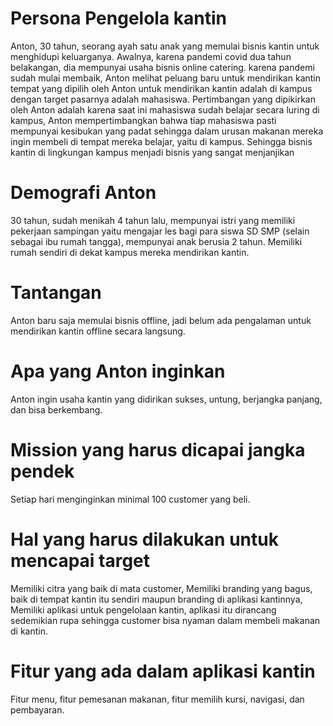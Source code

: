# Persona Pengelola kantin
Anton, 30 tahun, seorang ayah satu anak yang memulai bisnis kantin untuk menghidupi keluarganya.
Awalnya, karena pandemi covid dua tahun belakangan, dia mempunyai usaha bisnis online catering.
karena pandemi sudah mulai membaik, Anton melihat peluang baru untuk mendirikan kantin
tempat yang dipilih oleh Anton untuk mendirikan kantin adalah di kampus dengan target pasarnya adalah mahasiswa.
Pertimbangan yang dipikirkan oleh Anton adalah karena saat ini mahasiswa sudah belajar secara luring di kampus,
Anton mempertimbangkan bahwa tiap mahasiswa pasti mempunyai kesibukan yang padat sehingga dalam urusan makanan
mereka ingin membeli di tempat mereka belajar, yaitu di kampus. Sehingga bisnis kantin di lingkungan kampus menjadi
bisnis yang sangat menjanjikan

# Demografi Anton
30 tahun, sudah menikah 4 tahun lalu, mempunyai istri yang memiliki pekerjaan sampingan
yaitu mengajar les bagi para siswa SD SMP (selain sebagai ibu rumah tangga), mempunyai anak berusia 2 tahun.
Memiliki rumah sendiri di dekat kampus mereka mendirikan kantin.

# Tantangan
Anton baru saja memulai bisnis offline, jadi belum ada pengalaman untuk mendirikan kantin offline secara langsung.

# Apa yang Anton inginkan 
Anton ingin usaha kantin yang didirikan sukses, untung, berjangka panjang, dan bisa berkembang.

# Mission yang harus dicapai jangka pendek 
Setiap hari menginginkan minimal 100 customer yang beli.

# Hal yang harus dilakukan untuk mencapai target 
Memiliki citra yang baik di mata customer,
Memiliki branding yang bagus, baik di tempat kantin itu sendiri maupun branding di aplikasi kantinnya,
Memiliki aplikasi untuk pengelolaan kantin, aplikasi itu dirancang sedemikian rupa sehingga customer bisa nyaman dalam membeli makanan di kantin.

# Fitur yang ada dalam aplikasi kantin 
Fitur menu, fitur pemesanan makanan, fitur memilih kursi, navigasi, dan pembayaran.
